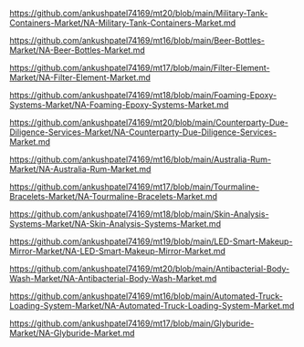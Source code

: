 <p><a href="https://github.com/ankushpatel74169/mt20/blob/main/Military-Tank-Containers-Market/NA-Military-Tank-Containers-Market.md">https://github.com/ankushpatel74169/mt20/blob/main/Military-Tank-Containers-Market/NA-Military-Tank-Containers-Market.md</a></p><p><a href="https://github.com/ankushpatel74169/mt16/blob/main/Beer-Bottles-Market/NA-Beer-Bottles-Market.md">https://github.com/ankushpatel74169/mt16/blob/main/Beer-Bottles-Market/NA-Beer-Bottles-Market.md</a></p><p><a href="https://github.com/ankushpatel74169/mt17/blob/main/Filter-Element-Market/NA-Filter-Element-Market.md">https://github.com/ankushpatel74169/mt17/blob/main/Filter-Element-Market/NA-Filter-Element-Market.md</a></p><p><a href="https://github.com/ankushpatel74169/mt18/blob/main/Foaming-Epoxy-Systems-Market/NA-Foaming-Epoxy-Systems-Market.md">https://github.com/ankushpatel74169/mt18/blob/main/Foaming-Epoxy-Systems-Market/NA-Foaming-Epoxy-Systems-Market.md</a></p><p><a href="https://github.com/ankushpatel74169/mt20/blob/main/Counterparty-Due-Diligence-Services-Market/NA-Counterparty-Due-Diligence-Services-Market.md">https://github.com/ankushpatel74169/mt20/blob/main/Counterparty-Due-Diligence-Services-Market/NA-Counterparty-Due-Diligence-Services-Market.md</a></p><p><a href="https://github.com/ankushpatel74169/mt16/blob/main/Australia-Rum-Market/NA-Australia-Rum-Market.md">https://github.com/ankushpatel74169/mt16/blob/main/Australia-Rum-Market/NA-Australia-Rum-Market.md</a></p><p><a href="https://github.com/ankushpatel74169/mt17/blob/main/Tourmaline-Bracelets-Market/NA-Tourmaline-Bracelets-Market.md">https://github.com/ankushpatel74169/mt17/blob/main/Tourmaline-Bracelets-Market/NA-Tourmaline-Bracelets-Market.md</a></p><p><a href="https://github.com/ankushpatel74169/mt18/blob/main/Skin-Analysis-Systems-Market/NA-Skin-Analysis-Systems-Market.md">https://github.com/ankushpatel74169/mt18/blob/main/Skin-Analysis-Systems-Market/NA-Skin-Analysis-Systems-Market.md</a></p><p><a href="https://github.com/ankushpatel74169/mt19/blob/main/LED-Smart-Makeup-Mirror-Market/NA-LED-Smart-Makeup-Mirror-Market.md">https://github.com/ankushpatel74169/mt19/blob/main/LED-Smart-Makeup-Mirror-Market/NA-LED-Smart-Makeup-Mirror-Market.md</a></p><p><a href="https://github.com/ankushpatel74169/mt20/blob/main/Antibacterial-Body-Wash-Market/NA-Antibacterial-Body-Wash-Market.md">https://github.com/ankushpatel74169/mt20/blob/main/Antibacterial-Body-Wash-Market/NA-Antibacterial-Body-Wash-Market.md</a></p><p><a href="https://github.com/ankushpatel74169/mt16/blob/main/Automated-Truck-Loading-System-Market/NA-Automated-Truck-Loading-System-Market.md">https://github.com/ankushpatel74169/mt16/blob/main/Automated-Truck-Loading-System-Market/NA-Automated-Truck-Loading-System-Market.md</a></p><p><a href="https://github.com/ankushpatel74169/mt17/blob/main/Glyburide-Market/NA-Glyburide-Market.md">https://github.com/ankushpatel74169/mt17/blob/main/Glyburide-Market/NA-Glyburide-Market.md</a></p>
